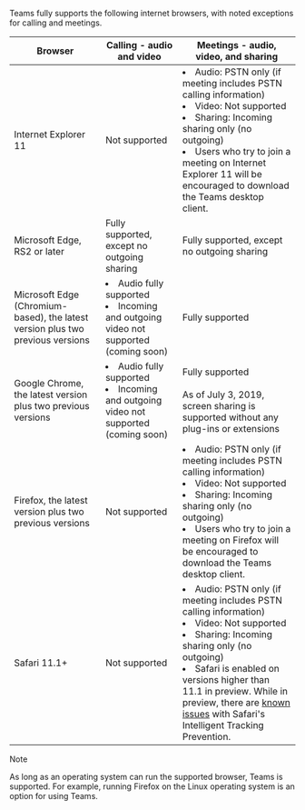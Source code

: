 Teams fully supports the following internet browsers, with noted exceptions for calling and meetings.


|Browser  |Calling - audio and video  |Meetings - audio, video, and sharing  |
|---------|---------|---------|
|Internet Explorer 11     |Not supported         | <li>Audio: PSTN only (if meeting includes PSTN calling information)<li>Video: Not supported<li>Sharing: Incoming sharing only (no outgoing) <br><li>Users who try to join a meeting on Internet Explorer 11 will be encouraged to download the Teams desktop client.  </li>     |
|Microsoft Edge, RS2 or later     |Fully supported, except no outgoing sharing         |Fully supported, except no outgoing sharing         |
|Microsoft Edge (Chromium-based), the latest version plus two previous versions     | <li>Audio fully supported<li>Incoming and outgoing video not supported (coming soon)   </li>     |Fully supported         |
|Google Chrome, the latest version plus two previous versions       |<li>Audio fully supported<li>Incoming and outgoing video not supported (coming soon)  </li>   |Fully supported  <br> <br>As of July 3, 2019, screen sharing is supported without any plug-ins or extensions       |
|Firefox, the latest version plus two previous versions     |Not supported         |<li>Audio: PSTN only (if meeting includes PSTN calling information)<li>Video: Not supported<li>Sharing: Incoming sharing only (no outgoing)<br><li>Users who try to join a meeting on Firefox will be encouraged to download the Teams desktop client.     </li>    |
|Safari 11.1+     | Not supported        |<li>Audio: PSTN only (if meeting includes PSTN calling information)<li>Video: Not supported<li>Sharing: Incoming sharing only (no outgoing)<br><li>Safari is enabled on versions higher than 11.1 in preview. While in preview, there are [known issues](https://support.office.com/article/safari-browser-support-1aac0a7c-35a8-42c1-a7df-f674afe234df) with Safari's Intelligent Tracking Prevention.  </li>       |


> [!NOTE]
> As long as an operating system can run the supported browser, Teams is supported. For example, running Firefox on the Linux operating system is an option for using Teams.
